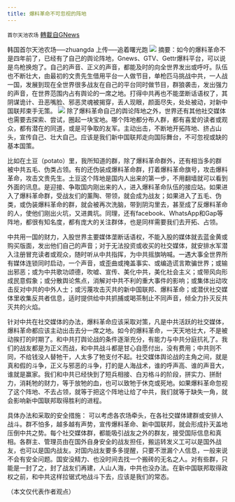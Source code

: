 ```yaml
---
title: 爆料革命不可忽视的阵地
---
```

`首尔天池农场` [轉載自GNews](https://gnews.org/zh-hans/1581631/)

韩国首尔天池农场—–zhuangda   上传—–追着曙光跑
![](https://assets.gnews.org/wp-content/uploads/2021/10/暴风.jpeg)
摘要：如今的爆料革命不是四年前了，已经有了自己的舆论阵地，Gnews、GTV、Gettr爆料平台，可以说是鸟枪换炮了。自己的声音、正义的声音，都能及时的向全世界发出或呼吁。队伍也不断壮大，由最初的文贵先生借用平台一人做节目，单枪匹马挑战中共，一人战一国，发展到现在全世界很多战友在自己的平台同时做节目，群狼袭击，发出强力的声音，在世界范围内占有舆论的一席之地。打得中共再也不能垄断话语权了，其阴谋诡计、丑恶嘴脸、邪恶灵魂被揭穿，丢人现眼，颜面尽失，处处被动，对新中国联邦束手无策。
![](https://assets.gnews.org/wp-content/uploads/2021/10/暴插图.jpeg)
除了爆料革命自己的舆论阵地之外，世界还有其他社交媒体也需要去探索、尝试，圈起一块宝地。哪个阵地都分布人群，都有喜爱的读者或观众，都有潜在的同道，或是可争取的友军。主动出击，不断地开拓阵地、挤占山头，宣传自己、壮大自己。应该是我们新中国联邦走向国际舞台，不可忽视或缺的基本国策。

比如在土豆（potato）里，我所知道的群，除了爆料革命群外，还有相当多的群被中共五毛、伪类占领。有的还伪装成爆料革命群，打着爆料革命旗号，攻击爆料革命，攻击文贵先生。土豆这个阵地是国内人出来的第一步，不用翻墙就可以看到外面的讯息。是迎接、争取国内刚出来的人，进入爆料革命队伍的接应站。如果进入了爆料革命群，受战友们的薰陶、带领，就会成为战友；如果进入了五毛、伪类，或伪装爆料革命的群，就会被再次洗脑，带到阴沟里去，甚至成了反爆料革命的人，使他们刚出火坑，又进粪坑。同理，还有facebook、WhatsApp和Gap等阵地，都很有知名度，都有庞大的关注群体，也是同样需要我们去开拓、占领。

中共用一国的财力，入股世界主要媒体垄断话语权，不能入股的媒体就去蓝金黄或购买版面，发出他们自己的声音；对于无法投资或收买的社交媒体，就安排水军潜入注册冒充读者或观众，随时听从中共指挥，为中共摇旗呐喊。一遇大事全世界所有媒体连锁同时启动，一个声音，或歪曲或掩盖事实、或编造谎言欺骗世界；或输出邪恶；或为中共歌功颂德，吹嘘、宣传、美化中共，美化社会主义；或带风向形成民意假象；或分散舆论焦点，消解对中共不利的重大事件的影响；或集体出动攻击反对中共的中外人士；或污蔑攻击灭共的新中国联邦、爆料革命；或潜伏社交媒体里收集反共者信息，适时提供给中共抓捕或喝茶制止不同声音，倾全力扑灭反共灭共的火焰。

针对中共在社交媒体的办法，爆料革命应该采取对策，凡是中共活跃的社交媒体，爆料革命都应该主动出击去分一席之地。如今的爆料革命，一天天地壮大，不是被动挨打的时期了。和中共打舆论战的条件逐渐充分，有能力与中共分庭抗礼了。我们的战友都是为正义而战，和中共战斗都是甘心自愿付出，没有费用；中共则不同，不给钱没人替牠干，人太多了牠支付不起。社交媒体舆论战的主角之间，就是真和假的斗争，正义与邪恶的斗争，打的是人海战术，谁的呼声高、谁的声音大，谁就是赢家。我们和中共已经快到了短兵相接、白刃格斗的阶段，拼实力、拼耐力，消耗牠的财力，等于放牠的血，也可以致牠于休克或死地。如果爆料革命忽视了这个阵地、不去占领，就等于把这个阵地让给了中共，我们就等于缺失一角，就会影响新中国联邦取得胜利的进程。

具体办法和采取的安全措施：
可以考虑各农场牵头，在各社交媒体建群或安排人战斗。群不怕多，越多越有声势，宣传爆料革命、新中国联邦，就会形成扑天盖地压倒中共之势。每个社交媒体群，都能吸引战友之外的群友，接受国际信息和真相。各群主、管理员由在国外自身安全的战友担任，搬运转发义工可以是国外战友，也可以是国内战友。对国内战友要多多提醒，只要不泄漏个人信息，一般来说不会有安全问题。国安没精力、也没时间去找一个搬砖的无名之人。对有些群，只能是一封了之，封了战友们再建，人山人海，中共也没办法。在新中国联邦取得政权之前，和中共这样拉锯式地战斗下去，应该是我们的常态。

（本文仅代表作者观点）
